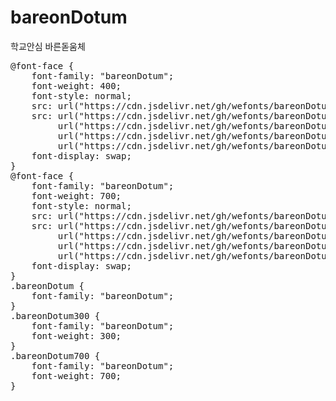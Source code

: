 # bareonDotum
학교안심 바른돋움체

<pre>
@font-face {
    font-family: "bareonDotum";
    font-weight: 400;
    font-style: normal;
    src: url("https://cdn.jsdelivr.net/gh/wefonts/bareonDotum/bareonDotum-Regular.eot");
    src: url("https://cdn.jsdelivr.net/gh/wefonts/bareonDotum/bareonDotum-Regular.eot?#iefix") format("embedded-opentype"),
         url("https://cdn.jsdelivr.net/gh/wefonts/bareonDotum/bareonDotum-Regular.woff2") format("woff2"),
         url("https://cdn.jsdelivr.net/gh/wefonts/bareonDotum/bareonDotum-Regular.woff") format("woff"),
         url("https://cdn.jsdelivr.net/gh/wefonts/bareonDotum/bareonDotum-Regular.ttf") format("truetype");
    font-display: swap;
} 
@font-face {
    font-family: "bareonDotum";
    font-weight: 700;
    font-style: normal;
    src: url("https://cdn.jsdelivr.net/gh/wefonts/bareonDotum/bareonDotum-Bold.eot");
    src: url("https://cdn.jsdelivr.net/gh/wefonts/bareonDotum/bareonDotum-Bold.eot?#iefix") format("embedded-opentype"),
         url("https://cdn.jsdelivr.net/gh/wefonts/bareonDotum/bareonDotum-Bold.woff2") format("woff2"),
         url("https://cdn.jsdelivr.net/gh/wefonts/bareonDotum/bareonDotum-Bold.woff") format("woff"),
         url("https://cdn.jsdelivr.net/gh/wefonts/bareonDotum/bareonDotum-Bold.ttf") format("truetype");
    font-display: swap;
} 
.bareonDotum {
    font-family: "bareonDotum";
}
.bareonDotum300 {
    font-family: "bareonDotum";
    font-weight: 300;
}
.bareonDotum700 {
    font-family: "bareonDotum";
    font-weight: 700;
}
</pre>
